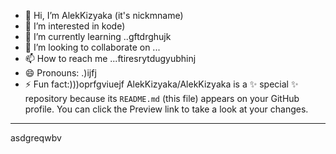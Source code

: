 - 👋 Hi, I’m AlekKizyaka (it's nickmname)
- 👀 I’m interested in kode)
- 🌱 I’m currently learning ..gftdrghujk
- 💞️ I’m looking to collaborate on ...
- 📫 How to reach me ...ftiresrytdugyubhinj
- 😄 Pronouns: .)ijfj
- ⚡ Fun fact:)))oprfgviuejf
AlekKizyaka/AlekKizyaka is a ✨ special ✨ repository because its `README.md` (this file) appears on your GitHub profile.
You can click the Preview link to take a look at your changes.
---
asdgreqwbv
